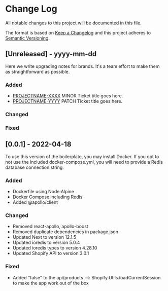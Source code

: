 
# Change Log
All notable changes to this project will be documented in this file.
 
The format is based on [Keep a Changelog](http://keepachangelog.com/)
and this project adheres to [Semantic Versioning](http://semver.org/).
 
## [Unreleased] - yyyy-mm-dd
 
Here we write upgrading notes for brands. It's a team effort to make them as
straightforward as possible.
 
### Added
- [PROJECTNAME-XXXX](http://tickets.projectname.com/browse/PROJECTNAME-XXXX)
  MINOR Ticket title goes here.
- [PROJECTNAME-YYYY](http://tickets.projectname.com/browse/PROJECTNAME-YYYY)
  PATCH Ticket title goes here.
 
### Changed
 
### Fixed
 
## [0.0.1] - 2022-04-18
  
To use this version of the boilerplate, you may install Docker. If you opt to not use the included docker-compose.yml, you will need to provide a Redis database connection string.

### Added
- Dockerfile using Node:Alpine
- Docker Compose including Redis
- Added @apollo/client
 
### Changed
  
- Removed react-apollo, apollo-boost
- Removed duplicate dependencies in package.json
- Updated Next to version 12.1.5
- Updated ioredis to version 5.0.4
- Updated ioredis types to version 4.28.10
- Updated Shopify API to version 3.0.1
 
### Fixed
 
- Added "false" to the api/products --> Shopify.Utils.loadCurrentSession to make the app work out of the box